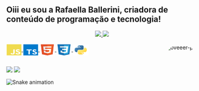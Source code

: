 ## Oiii eu sou a Rafaella Ballerini, criadora de conteúdo de programação e tecnologia!
<div align="center">
  <a href="https://github.com/oveeeriwnl">
  <img height="180em" src="https://github-readme-stats.vercel.app/api?username=oveeeriwnl&show_icons=true&theme=dark&include_all_commits=true&count_private=true"/>
  <img height="180em" src="https://github-readme-stats.vercel.app/api/top-langs/?username=oveeeriwnl&layout=compact&langs_count=7&theme=dark"/>
</div>
<div style="display: inline_block"><br>
  <img align="center" alt="oveeer-Js" height="30" width="40" src="https://raw.githubusercontent.com/devicons/devicon/master/icons/javascript/javascript-plain.svg">
  <img align="center" alt="oveeer-Ts" height="30" width="40" src="https://raw.githubusercontent.com/devicons/devicon/master/icons/typescript/typescript-plain.svg">
  <img align="center" alt="oveeer-HTML" height="30" width="40" src="https://raw.githubusercontent.com/devicons/devicon/master/icons/html5/html5-original.svg">
  <img align="center" alt="oveeer-CSS" height="30" width="40" src="https://raw.githubusercontent.com/devicons/devicon/master/icons/css3/css3-original.svg">
  <img align="center" alt="oveeer-Python" height="30" width="40" src="https://raw.githubusercontent.com/devicons/devicon/master/icons/python/python-original.svg">
  <img align="right" alt="oveeer-pic" height="150" style="border-radius:50px;" src="https://avatars.akamai.steamstatic.com/c824cf2b0098f32196f5c2ba323371ba8be18dbb_full.jpg">
</div>
  
  ##
 
<div> 
  <a href = "mailto:vinicius-taya@hotmail.com"><img src="https://img.shields.io/badge/-Gmail-%23333?style=for-the-badge&logo=gmail&logoColor=white" target="_blank"></a>
  <a href="https://www.linkedin.com/in/vinicius-almeida-2363011b8" target="_blank"><img src="https://img.shields.io/badge/-LinkedIn-%230077B5?style=for-the-badge&logo=linkedin&logoColor=white" target="_blank"></a> 
 
  ![Snake animation](https://github.com/oveeeriwnl/oveeeriwnl/blob/output/github-contribution-grid-snake.svg)
 
</div>
